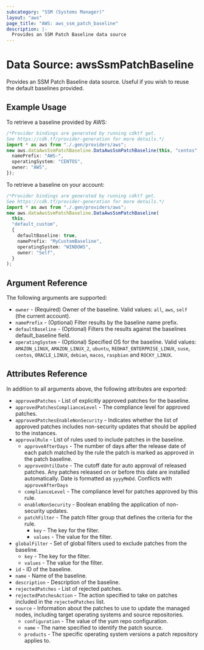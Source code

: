 ```yaml
---
subcategory: "SSM (Systems Manager)"
layout: "aws"
page_title: "AWS: aws_ssm_patch_baseline"
description: |-
  Provides an SSM Patch Baseline data source
---
```


# Data Source: awsSsmPatchBaseline

Provides an SSM Patch Baseline data source. Useful if you wish to reuse the default baselines provided.

## Example Usage

To retrieve a baseline provided by AWS:

```typescript
/*Provider bindings are generated by running cdktf get.
See https://cdk.tf/provider-generation for more details.*/
import * as aws from "./.gen/providers/aws";
new aws.dataAwsSsmPatchBaseline.DataAwsSsmPatchBaseline(this, "centos", {
  namePrefix: "AWS-",
  operatingSystem: "CENTOS",
  owner: "AWS",
});

```

To retrieve a baseline on your account:

```typescript
/*Provider bindings are generated by running cdktf get.
See https://cdk.tf/provider-generation for more details.*/
import * as aws from "./.gen/providers/aws";
new aws.dataAwsSsmPatchBaseline.DataAwsSsmPatchBaseline(
  this,
  "default_custom",
  {
    defaultBaseline: true,
    namePrefix: "MyCustomBaseline",
    operatingSystem: "WINDOWS",
    owner: "Self",
  }
);

```

## Argument Reference

The following arguments are supported:

* `owner` - (Required) Owner of the baseline. Valid values: `all`, `aws`, `self` (the current account).
* `namePrefix` - (Optional) Filter results by the baseline name prefix.
* `defaultBaseline` - (Optional) Filters the results against the baselines default\_baseline field.
* `operatingSystem` - (Optional) Specified OS for the baseline. Valid values: `AMAZON_LINUX`, `AMAZON_LINUX_2`, `ubuntu`, `REDHAT_ENTERPRISE_LINUX`, `suse`, `centos`, `ORACLE_LINUX`, `debian`, `macos`, `raspbian` and `ROCKY_LINUX`.

## Attributes Reference

In addition to all arguments above, the following attributes are exported:

* `approvedPatches` - List of explicitly approved patches for the baseline.
* `approvedPatchesComplianceLevel` - The compliance level for approved patches.
* `approvedPatchesEnableNonSecurity` - Indicates whether the list of approved patches includes non-security updates that should be applied to the instances.
* `approvalRule` - List of rules used to include patches in the baseline.
  * `approveAfterDays` - The number of days after the release date of each patch matched by the rule the patch is marked as approved in the patch baseline.
  * `approveUntilDate` - The cutoff date for auto approval of released patches. Any patches released on or before this date are installed automatically. Date is formatted as `yyyyMmDd`. Conflicts with `approveAfterDays`
  * `complianceLevel` - The compliance level for patches approved by this rule.
  * `enableNonSecurity` - Boolean enabling the application of non-security updates.
  * `patchFilter` - The patch filter group that defines the criteria for the rule.
    * `key` - The key for the filter.
    * `values` - The value for the filter.
* `globalFilter` - Set of global filters used to exclude patches from the baseline.
  * `key` - The key for the filter.
  * `values` - The value for the filter.
* `id` - ID of the baseline.
* `name` - Name of the baseline.
* `description` - Description of the baseline.
* `rejectedPatches` - List of rejected patches.
* `rejectedPatchesAction` - The action specified to take on patches included in the `rejectedPatches` list.
* `source` - Information about the patches to use to update the managed nodes, including target operating systems and source repositories.
  * `configuration` - The value of the yum repo configuration.
  * `name` - The name specified to identify the patch source.
  * `products` - The specific operating system versions a patch repository applies to.
